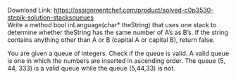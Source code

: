 Download Link: https://assignmentchef.com/product/solved-c0p3530-stepik-solution-stacksqueues
<br>
Write a method bool inLanguage(char* theString) that uses one stack to determine whether theString has the same number of A’s as B’s. If the string contains anything other than A or B (capital A or capital B), return false.




You are given a queue of integers. Check if the queue is valid. A valid queue is one in which the numbers are inserted in ascending order. The queue (5, 44, 333) is a valid queue while the queue (5,44,33) is not.